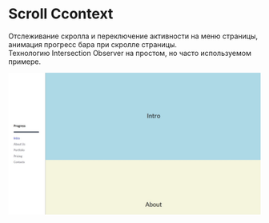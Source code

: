 # Scroll Ccontext
 Отслеживание скролла и переключение активности на меню страницы, анимация прогресс бара при скролле страницы.  
 Технологию Intersection Observer на простом, но часто используемом примере.  

 
[![Scroll-Ccontext](https://github.com/8807010/scroll-context/blob/master/preview.jpg)](https://8807010.github.io/scroll-context/)  


